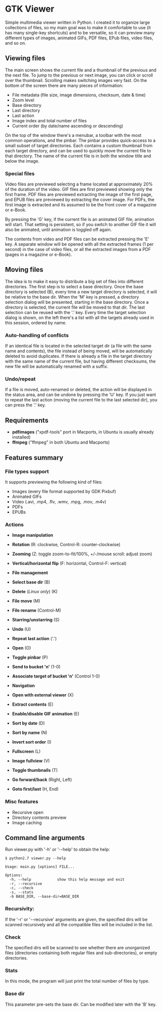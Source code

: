 # GTK Viewer

Simple multimedia viewer written in Python. I created it to organize large collections of files, so my main goal was to make it comfortable to use (it has many single-key shortcuts) and to be versatile, so it can preview many different types of images, animated GIFs, PDF files, EPub files, video files, and so on.

## Viewing files

The main screen shows the current file and a thumbnail of the previous and the next file. To jump to the previous or next image, you can click or scroll over the thumbnail. Scrolling makes switching images very fast. On the bottom of the screen there are many pieces of information:

* File metadata (file size, image dimensions, checksum, date & time)
* Zoom level
* Base directory
* Last directory
* Last action
* Image index and total number of files
* Current order (by date/name ascending or descending)

On the top of the window there's a menubar, a toolbar with the most common operations, and the pinbar. The pinbar provides quick-access to a small subset of target directories. Each contains a custom thumbnail from each target directory, and can be used to quickly move the current file to that directory. The name of the current file is in both the window title and below the image.

### Special files

Video files are previewed selecting a frame located at approximately 20% of the duration of the video. GIF files are first previewed showing only the first frame. PDF files are previewed extracting the image of the first page, and EPUB files are previewed by extracting the cover image. For PDFs, the first image is extracted and its assumed to be the front cover of a magazine or e-Book.

By pressing the 'G' key, if the current file is an animated GIF file, animation will start. That setting is persistent, so if you switch to another GIF file it will also be animated, until animation is toggled off again. 

The contents from video and PDF files can be extracted pressing the 'E' key. A separate window will be opened with all the extracted frames (1 per second) in the case of video files, or all the extracted images from a PDF (pages in a magazine or e-Book).

## Moving files

The idea is to make it easy to distribute a big set of files into different directories. The first step is to select a base directory. Once the base directory is selected (B), every time a new target directory is selected, it will be relative to the base dir. When the 'M' key is pressed, a directory selection dialog will be presented, starting in the base directory. Once a directory is selected, the current file will be moved to that dir. The last selection can be reused with the '.' key. Every time the target selection dialog is shown, on the left there's a list with all the targets already used in this session, ordered by name.

### Auto-handling of conflicts

If an identical file is located in the selected target dir (a file with the same name and contents), the file instead of being moved, will be automatically deleted to avoid duplicates. If there is already a file in the target directory with the same name of the current file, but having different checksums, the new file will be automatically renamed with a suffix.

### Undo/repeat

If a file is moved, auto-renamed or deleted, the action will be displayed in the status area, and can be undone by pressing the 'U' key. If you just want to repeat the last action (moving the current file to the last selected dir), you can press the '.' key. 

## Requirements

* __pdfimages__ ("xpdf-tools" port in Macports, in Ubuntu is usually already installed)
* __ffmpeg__ ("ffmpeg" in both Ubuntu and Macports)

## Features summary

### File types support

It supports previewing the following kind of files:

* Images (every file format supported by GDK Pixbuf)
* Animated GIFs
* Video (.avi, .mp4, .flv, .wmv, .mpg, .mov, .m4v)
* PDFs
* EPUBs

### Actions

* __Image manipulation__
 * __Rotation__ (R: clockwise, Control-R: counter-clockwise)
 * __Zooming__ (Z: toggle zoom-to-fit/100%, +/-/mouse scroll: adjust zoom)
 * __Vertical/horizontal flip__ (F: horizontal, Control-F: vertical)

* __File management__
 * __Select base dir__ (B)
 * __Delete__ (_Linux only_) (K) 
 * __File move__ (M)
 * __File rename__ (Control-M)
 * __Starring/unstarring__ (S)
 * __Undo__ (U)
 * __Repeat last action__ ('.')
 * __Open__ (O)
 * __Toggle pinbar__ (P)
 * __Send to bucket 'n'__ (1-0)
 * __Associate target of bucket 'n'__ (Control 1-0)

* __Navigation__
 * __Open with external viewer__ (X)
 * __Extract contents__ (E)
 * __Enable/disable GIF animation__ (E)
 * __Sort by date__ (D)
 * __Sort by name__ (N)
 * __Invert sort order__ (I)
 * __Fullscreen__ (L)
 * __Image fullview__ (V)
 * __Toggle thumbnails__ (T)
 * __Go forward/back__ (Right, Left)
 * __Goto first/last__ (H, End)

### Misc features

* Recursive open
* Directory contents preview
* Image caching

## Command line arguments

Run viewer.py with '-h' or '--help' to obtain the help:

    $ python2.7 viewer.py --help

    Usage: main.py [options] FILE...

    Options:
      -h, --help            show this help message and exit
      -r, --recursive       
      -c, --check           
      -s, --stats           
      -b BASE_DIR, --base-dir=BASE_DIR
      
### Recursivity:

If the '-r' or '--recursive' arguments are given, the specified dirs will be scanned recursively and all the compatible files will be included in the list.

### Check

The specified dirs will be scanned to see whether there are unorganized files (directories containing both regular files and sub-directories), or empty directories.

### Stats

In this mode, the program will just print the total number of files by type.

### Base dir

This parameter pre-sets the base dir. Can be modified later with the 'B' key.
